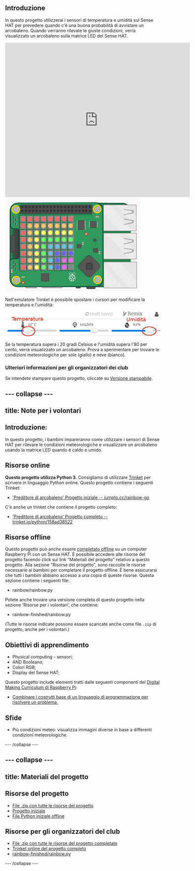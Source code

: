 ## Introduzione

In questo progetto utilizzerai i sensori di temperatura e umidità sul Sense HAT per prevedere quando c'è una buona probabilità di avvistare un arcobaleno. Quando verranno rilevate le giuste condizioni, verrà visualizzato un arcobaleno sulla matrice LED del Sense HAT.

<div class="trinket">
  <iframe src="https://trinket.io/embed/python/eaea4cb76c?outputOnly=true&start=result" width="600" height="500" frameborder="0" marginwidth="0" marginheight="0" allowfullscreen mark="crwd-mark">
</iframe> <img src="images/rainbow-final.png" />
</div>

Nell'emulatore Trinket è possibile spostare i cursori per modificare la temperatura e l'umidità:

![screenshot](images/rainbow-sliders.png)

Se la temperatura supera i 20 gradi Celsius e l'umidità supera l'80 per cento, verrà visualizzato un arcobaleno. Prova a sperimentare per trovare le condizioni meteorologiche per sole (giallo) e neve (bianco).

### Ulteriori informazioni per gli organizzatori dei club

Se intendete stampare questo progetto, cliccate su [Versione stampabile](https://projects.raspberrypi.org/it-IT/projects/rainbow-predictor/print).

--- collapse ---
---
title: Note per i volontari
---

## Introduzione:

In questo progetto, i bambini impareranno come utilizzare i sensori di Sense HAT per rilevare le condizioni meteorologiche e visualizzare un arcobaleno usando la matrice LED quando è caldo e umido.

## Risorse online

**Questo progetto utilizza Python 3.** Consigliamo di utilizzare [Trinket](https://trinket.io/) per scrivere in linguaggio Python online. Questo progetto contiene i seguenti Trinket:

* ['Predittore di arcobaleno' Progetto iniziale -- jumpto.cc/rainbow-go](http://jumpto.cc/rainbow-go)

C'è anche un trinket che contiene il progetto completo:

* ['Predittore di arcobaleno' Progetto completo -- trinket.io/python/158ad38522](https://trinket.io/python/158ad38522)

## Risorse offline

Questo progetto può anche essere [completato offline](https://www.codeclubprojects.org/en-GB/resources/physical-sense-hat/) su un computer Raspberry Pi con un Sense HAT. È possibile accedere alle risorse del progetto facendo click sul link "Materiali del progetto" relativo a questo progetto. Alla sezione "Risorse del progetto", sono raccolte le risorse necessarie ai bambini per completare il progetto offline. È bene assicurarsi che tutti i bambini abbiano accesso a una copia di queste risorse. Questa sezione contiene i seguenti file:

* rainbow/rainbow.py

Potete anche trovare una versione completa di questo progetto nella sezione 'Risorse per i volontari', che contiene:

* rainbow-finished/rainbow.py

(Tutte le risorse indicate possono essere scaricate anche come file `.zip` di progetto, anche per i volontari.)

## Obiettivi di apprendimento

* Physical computing - sensori;
* AND Booleano; 
* Colori RGB;
* Display del Sense HAT;

Questo progetto include elementi tratti dalle seguenti componenti del [Digital Making Curriculum di Raspberry Pi](http://rpf.io/curriculum):

* [Combinare i costrutti base di un linguaggio di programmazione per risolvere un problema.](https://www.raspberrypi.org/curriculum/programming/builder)

## Sfide

* Più condizioni meteo: visualizza immagini diverse in base a differenti condizioni meteorologiche. 

--- /collapse ---

--- collapse ---
---
title: Materiali del progetto
---

## Risorse del progetto

* [File .zip con tutte le risorse del progetto](resources/rainbow-project-resources.zip)
* [Progetto iniziale](http://jumpto.cc/rainbow-go)
* [File Python iniziale offline](resources/rainbow-rainbow.py)

## Risorse per gli organizzatori del club

* [File .zip con tutte le risorse del progetto completate](resources/rainbow-volunteer-resources.zip)
* [Trinket online del progetto completo](https://trinket.io/python/158ad38522)
* [rainbow-finished/rainbow.py](resources/rainbow-final-rainbow.py)

--- /collapse ---